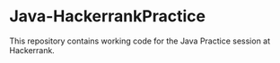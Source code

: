 # Java-HackerrankPractice


This repository contains working code for the Java Practice session at Hackerrank.
